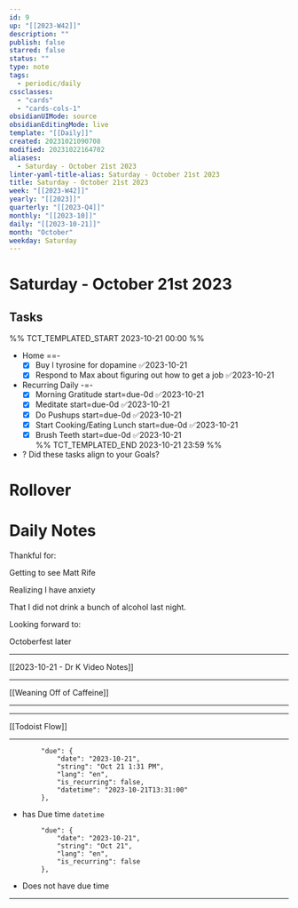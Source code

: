 ```yaml
---
id: 9
up: "[[2023-W42]]"
description: ""
publish: false
starred: false
status: ""
type: note
tags:
  - periodic/daily
cssclasses:
  - "cards"
  - "cards-cols-1"
obsidianUIMode: source
obsidianEditingMode: live
template: "[[Daily]]"
created: 20231021090708
modified: 20231022164702
aliases:
  - Saturday - October 21st 2023
linter-yaml-title-alias: Saturday - October 21st 2023
title: Saturday - October 21st 2023
week: "[[2023-W42]]"
yearly: "[[2023]]"
quarterly: "[[2023-Q4]]"
monthly: "[[2023-10]]"
daily: "[[2023-10-21]]"
month: "October"
weekday: Saturday
---
```


# Saturday - October 21st 2023

## Tasks

%% TCT_TEMPLATED_START 2023-10-21 00:00 %%
* Home ==-
    - [x] Buy l tyrosine for dopamine ✅2023-10-21
    - [x] Respond to Max about figuring out how to get a job ✅2023-10-21
* Recurring Daily -=-
    - [x] Morning Gratitude start=due-0d ✅2023-10-21
    - [x] Meditate start=due-0d ✅2023-10-21
    - [x] Do Pushups start=due-0d ✅2023-10-21
    - [x] Start Cooking/Eating Lunch start=due-0d ✅2023-10-21
    - [x] Brush Teeth start=due-0d ✅2023-10-21  
%% TCT_TEMPLATED_END 2023-10-21 23:59 %%
* ? Did these tasks align to your Goals?

# Rollover

# Daily Notes


Thankful for:

Getting to see Matt Rife

Realizing I have anxiety

That I did not drink a bunch of alcohol last night.

Looking forward to:

Octoberfest later

---

[[2023-10-21 - Dr K Video Notes]]

---


[[Weaning Off of Caffeine]]


---






---


[[Todoist Flow]]



---



```
		"due": {
			"date": "2023-10-21",
			"string": "Oct 21 1:31 PM",
			"lang": "en",
			"is_recurring": false,
			"datetime": "2023-10-21T13:31:00"
		},
```
* has Due time `datetime`


```
		"due": {
			"date": "2023-10-21",
			"string": "Oct 21",
			"lang": "en",
			"is_recurring": false
		},
```
* Does not have due time




---
